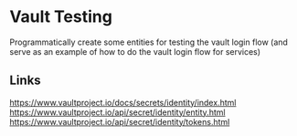 # Vault Testing

Programmatically create some entities for testing the vault login flow (and serve as an example of how to do the vault login flow for services)

## Links

https://www.vaultproject.io/docs/secrets/identity/index.html  
https://www.vaultproject.io/api/secret/identity/entity.html  
https://www.vaultproject.io/api/secret/identity/tokens.html  
